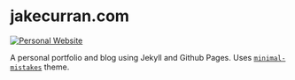 # jakecurran.com

[![Personal Website](https://img.shields.io/website-up-down-green-red/https/jakecurran.com.svg?label=jakecurran.com)][url]

A personal portfolio and blog using Jekyll and Github Pages. Uses [`minimal-mistakes`](https://github.com/mmistakes/minimal-mistakes) theme.

[domain]: jakecurran.com
[url]: https://jakecurran.com
